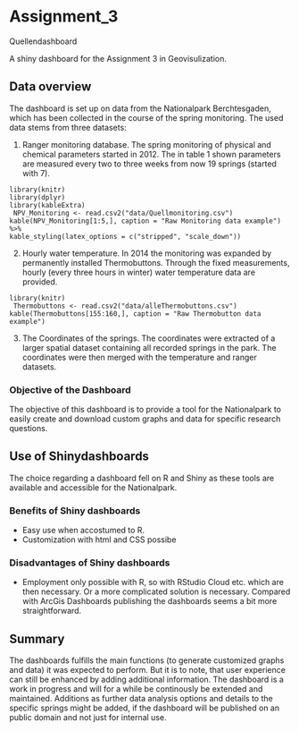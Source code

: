 # Assignment_3
Quellendashboard

A shiny dashboard for the Assignment 3 in Geovisulization. 
## Data overview

The dashboard is set up on data from the Nationalpark Berchtesgaden, which has been collected in the course of the spring monitoring. The used data stems from three datasets:

1.  Ranger monitoring database. The spring monitoring of physical and chemical parameters started in 2012. The in table 1 shown parameters are measured every two to three weeks from now 19 springs (started with 7). 

```{r echo = FALSE, results = 'asis', warning=FALSE, message=FALSE}
library(knitr)
library(dplyr)
library(kableExtra)
 NPV_Monitoring <- read.csv2("data/Quellmonitoring.csv")
kable(NPV_Monitoring[1:5,], caption = "Raw Monitoring data example") %>%
kable_styling(latex_options = c("stripped", "scale_down"))
```

2. Hourly water temperature. In 2014 the monitoring was expanded by permanently installed Thermobuttons. Through the fixed measurements, hourly (every three hours in winter) water temperature data are provided.

```{r echo = FALSE, results = 'asis', warning=FALSE, message=FALSE}
library(knitr)
 Thermobuttons <- read.csv2("data/alleThermobuttons.csv")
kable(Thermobuttons[155:160,], caption = "Raw Thermobutton data example")
```

3.  The Coordinates of the springs. The coordinates were extracted of a larger spatial dataset containing all recorded springs in the park. The coordinates were then merged with the temperature and ranger datasets.



### Objective of the Dashboard

The objective of this dashboard is to provide a tool for the Nationalpark to easily create and download custom graphs and data for specific research questions.

## Use of Shinydashboards

The choice regarding a dashboard fell on R and Shiny as these tools are available and accessible for the Nationalpark.

### Benefits of Shiny dashboards

-   Easy use when accostumed to R.
-   Customization with html and CSS possibe 

### Disadvantages of Shiny dashboards
-   Employment only possible with R, so with RStudio Cloud etc. which are then necessary. Or a more complicated solution is necessary. Compared with ArcGis Dashboards publishing the dashboards seems a bit more straightforward. 

## Summary 
The dashboards fulfills the main functions (to generate customized graphs and data) it was expected to perform. But it is to note, that user experience can still be enhanced by adding additional information. The dashboard is a work in progress and will for a while be continously be extended and maintained. Additions as further data analysis options and details to the specific springs might be added, if the dashboard will be published on an public domain and not just for internal use. 
